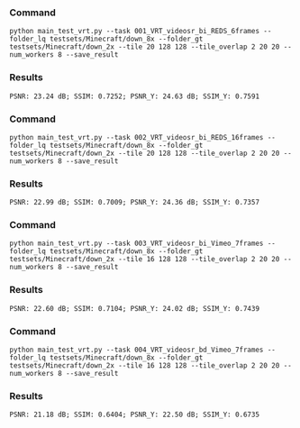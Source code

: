 ### Command

`python main_test_vrt.py --task 001_VRT_videosr_bi_REDS_6frames --folder_lq testsets/Minecraft/down_8x --folder_gt testsets/Minecraft/down_2x --tile 20 128 128 --tile_overlap 2 20 20 --num_workers 8 --save_result`

### Results

```
PSNR: 23.24 dB; SSIM: 0.7252; PSNR_Y: 24.63 dB; SSIM_Y: 0.7591
```

### Command

`python main_test_vrt.py --task 002_VRT_videosr_bi_REDS_16frames --folder_lq testsets/Minecraft/down_8x --folder_gt testsets/Minecraft/down_2x --tile 20 128 128 --tile_overlap 2 20 20 --num_workers 8 --save_result`


### Results

```
PSNR: 22.99 dB; SSIM: 0.7009; PSNR_Y: 24.36 dB; SSIM_Y: 0.7357
```

### Command

`python main_test_vrt.py --task 003_VRT_videosr_bi_Vimeo_7frames --folder_lq testsets/Minecraft/down_8x --folder_gt testsets/Minecraft/down_2x --tile 16 128 128 --tile_overlap 2 20 20 --num_workers 8 --save_result`


### Results

```
PSNR: 22.60 dB; SSIM: 0.7104; PSNR_Y: 24.02 dB; SSIM_Y: 0.7439
```

### Command

`python main_test_vrt.py --task 004_VRT_videosr_bd_Vimeo_7frames --folder_lq testsets/Minecraft/down_8x --folder_gt testsets/Minecraft/down_2x --tile 16 128 128 --tile_overlap 2 20 20 --num_workers 8 --save_result`


### Results

```
PSNR: 21.18 dB; SSIM: 0.6404; PSNR_Y: 22.50 dB; SSIM_Y: 0.6735
```